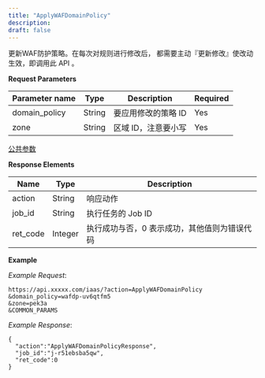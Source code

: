 ```yaml
---
title: "ApplyWAFDomainPolicy"
description: 
draft: false
---
```




更新WAF防护策略。在每次对规则进行修改后， 都需要主动『更新修改』使改动生效，即调用此 API 。

**Request Parameters**

| Parameter name | Type | Description | Required |
| --- | --- | --- | --- |
| domain_policy | String | 要应用修改的策略 ID | Yes |
| zone | String | 区域 ID，注意要小写 | Yes |

[公共参数](../../../parameters/)

**Response Elements**

| Name | Type | Description |
| --- | --- | --- |
| action | String | 响应动作 |
| job_id | String | 执行任务的 Job ID |
| ret_code | Integer | 执行成功与否，0 表示成功，其他值则为错误代码 |

**Example**

_Example Request_:

```
https://api.xxxxx.com/iaas/?action=ApplyWAFDomainPolicy
&domain_policy=wafdp-uv6qtfm5
&zone=pek3a
&COMMON_PARAMS
```

_Example Response_:

```
{
  "action":"ApplyWAFDomainPolicyResponse",
  "job_id":"j-r51ebsba5qw",
  "ret_code":0
}
```
